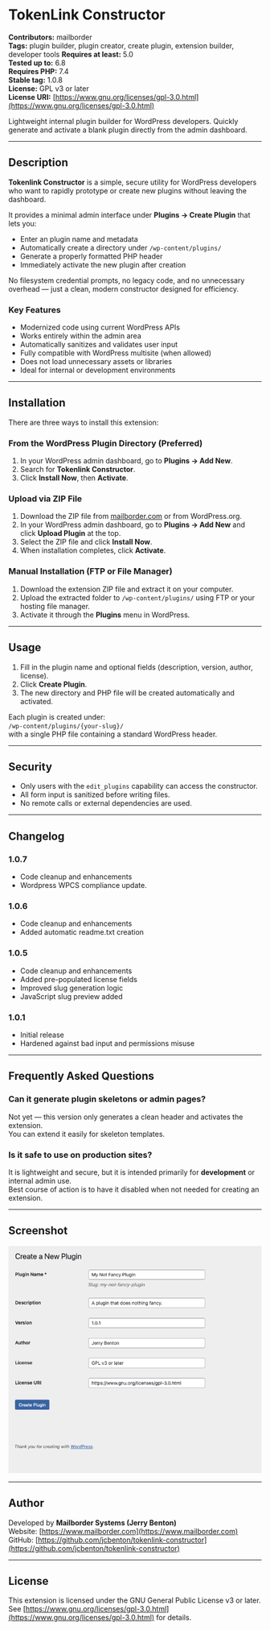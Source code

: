 # TokenLink Constructor

**Contributors:** mailborder  
**Tags:** plugin builder, plugin creator, create plugin, extension builder, developer tools
**Requires at least:** 5.0  
**Tested up to:** 6.8  
**Requires PHP:** 7.4  
**Stable tag:** 1.0.8  
**License:** GPL v3 or later  
**License URI:** [https://www.gnu.org/licenses/gpl-3.0.html](https://www.gnu.org/licenses/gpl-3.0.html)

Lightweight internal plugin builder for WordPress developers. Quickly generate and activate a blank plugin directly from the admin dashboard.

---

## Description

**Tokenlink Constructor** is a simple, secure utility for WordPress developers who want to rapidly prototype or create new plugins without leaving the dashboard.

It provides a minimal admin interface under **Plugins → Create Plugin** that lets you:

- Enter an plugin name and metadata  
- Automatically create a directory under `/wp-content/plugins/`  
- Generate a properly formatted PHP header  
- Immediately activate the new plugin after creation  

No filesystem credential prompts, no legacy code, and no unnecessary overhead — just a clean, modern constructor designed for efficiency.

### Key Features

- Modernized code using current WordPress APIs  
- Works entirely within the admin area  
- Automatically sanitizes and validates user input  
- Fully compatible with WordPress multisite (when allowed)  
- Does not load unnecessary assets or libraries  
- Ideal for internal or development environments  

---

## Installation

There are three ways to install this extension:

### From the WordPress Plugin Directory (Preferred)

1. In your WordPress admin dashboard, go to **Plugins → Add New**.  
2. Search for **Tokenlink Constructor**.  
3. Click **Install Now**, then **Activate**.

### Upload via ZIP File

1. Download the ZIP file from [mailborder.com](https://www.mailborder.com/tokenlink-constructor) or from WordPress.org.  
2. In your WordPress admin dashboard, go to **Plugins → Add New** and click **Upload Plugin** at the top.  
3. Select the ZIP file and click **Install Now**.  
4. When installation completes, click **Activate**.

### Manual Installation (FTP or File Manager)

1. Download the extension ZIP file and extract it on your computer.  
2. Upload the extracted folder to `/wp-content/plugins/` using FTP or your hosting file manager.  
3. Activate it through the **Plugins** menu in WordPress.

---

## Usage

1. Fill in the plugin name and optional fields (description, version, author, license).  
2. Click **Create Plugin**.  
3. The new directory and PHP file will be created automatically and activated.

Each plugin is created under:  
`/wp-content/plugins/{your-slug}/`  
with a single PHP file containing a standard WordPress header.

---

## Security

- Only users with the `edit_plugins` capability can access the constructor.  
- All form input is sanitized before writing files.  
- No remote calls or external dependencies are used.

---

## Changelog

### 1.0.7
- Code cleanup and enhancements
- Wordpress WPCS compliance update.  

### 1.0.6
- Code cleanup and enhancements  
- Added automatic readme.txt creation  

### 1.0.5
- Code cleanup and enhancements  
- Added pre-populated license fields  
- Improved slug generation logic  
- JavaScript slug preview added  

### 1.0.1
- Initial release  
- Hardened against bad input and permissions misuse  

---

## Frequently Asked Questions

### Can it generate plugin skeletons or admin pages?

Not yet — this version only generates a clean header and activates the extension.  
You can extend it easily for skeleton templates.

### Is it safe to use on production sites?

It is lightweight and secure, but it is intended primarily for **development** or internal admin use.  
Best course of action is to have it disabled when not needed for creating an extension.

---

## Screenshot

![Screenshot of Tokenlink Constructor interface](assets/screenshot-1.png)

---

## Author

Developed by **Mailborder Systems (Jerry Benton)**  
Website: [https://www.mailborder.com](https://www.mailborder.com)  
GitHub: [https://github.com/jcbenton/tokenlink-constructor](https://github.com/jcbenton/tokenlink-constructor)

---

## License

This extension is licensed under the GNU General Public License v3 or later.  
See [https://www.gnu.org/licenses/gpl-3.0.html](https://www.gnu.org/licenses/gpl-3.0.html) for details.